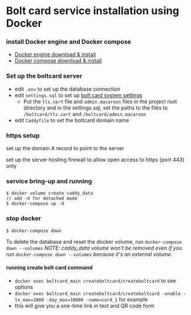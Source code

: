 # Bolt card service installation using Docker

### install Docker engine and Docker compose

- [Docker engine download &
   install](https://docs.docker.com/engine/install/)
- [Docker compose download &
   install](https://docs.docker.com/compose/install/)

### Set up the boltcard server
- edit `.env` to set up the database connection
- edit `settings.sql` to set up [bolt card system settings](SETTINGS.md)
   - Put the `tls.cert` file and `admin.macaroon` files in the project root directory and in the settings.sql, set the paths to the files to `/boltcard/tls.cert` and `/boltcard/admin.macaroon`
- edit `Caddyfile` to set the boltcard domain name

### https setup

set up the domain A record to point to the server

set up the server hosting firewall to allow open access to https (port 443) only


### service bring-up and running
```
$ docker volume create caddy_data
// add -d for detached mode
$ docker-compose up -d
```

### stop docker
```
$ docker-compose down
```
To delete the database and reset the docker volume, run `docker-compose down --volumes`
*NOTE:  caddy_data volume won't be removed even if you run `docker-compose down --volumes` because it's an external volume.*  


#### running create bolt card command
-  `docker exec boltcard_main createboltcard/createboltcard`  to see options
-  `docker exec boltcard_main createboltcard/createboltcard -enable -tx_max=1000 -day_max=10000 -name=card_1`  for example
-  this will give you a one-time link in text and QR code form
